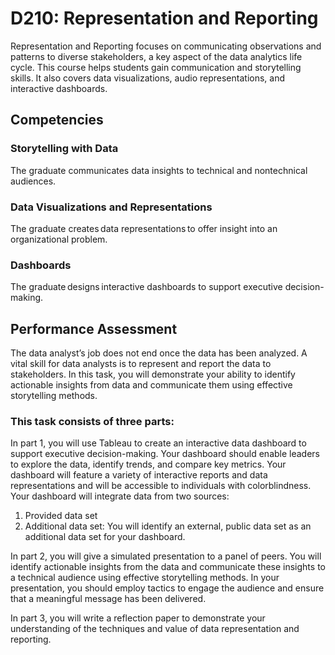 # D210: Representation and Reporting
Representation and Reporting focuses on communicating observations and patterns to diverse stakeholders, a key aspect of the data analytics life cycle. This course helps students gain communication and storytelling skills. It also covers data visualizations, audio representations, and interactive dashboards.

## Competencies
### Storytelling with Data
The graduate communicates data insights to technical and nontechnical audiences.
### Data Visualizations and Representations
The graduate creates data representations to offer insight into an organizational problem. 
### Dashboards
The graduate designs interactive dashboards to support executive decision-making.

## Performance Assessment
The data analyst’s job does not end once the data has been analyzed. A vital skill for data analysts is to represent and report the data to stakeholders. In this task, you will demonstrate your ability to identify actionable insights from data and communicate them using effective storytelling methods.
### This task consists of three parts:
In part 1, you will use Tableau to create an interactive data dashboard to support executive decision-making. Your dashboard should enable leaders to explore the data, identify trends, and compare key metrics. Your dashboard will feature a variety of interactive reports and data representations and will be accessible to individuals with colorblindness. Your dashboard will integrate data from two sources:
1.  Provided data set 
2.  Additional data set: You will identify an external, public data set as an additional data set for your dashboard.

In part 2, you will give a simulated presentation to a panel of peers. You will identify actionable insights from the data and communicate these insights to a technical audience using effective storytelling methods. In your presentation, you should employ tactics to engage the audience and ensure that a meaningful message has been delivered.

In part 3, you will write a reflection paper to demonstrate your understanding of the techniques and value of data representation and reporting.
